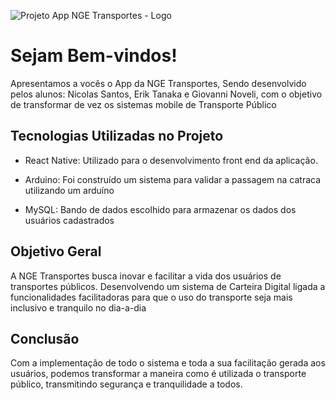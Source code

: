 ![Projeto App NGE Transportes - Logo](https://img.freepik.com/fotos-gratis/homem-usando-laptop-a-noite-top-view-banner-web-com-espaco-de-copia_169016-53607.jpg?t=st=1743643019~exp=1743646619~hmac=24ca1e394d4be9b691d09ceb38d71e90223464745f2cc599c8c38f32d3489e43&w=1380)

# Sejam Bem-vindos!

Apresentamos a vocês o App da NGE Transportes, Sendo desenvolvido pelos alunos: Nicolas Santos, Erik Tanaka e Giovanni Noveli, com o objetivo de transformar de vez os sistemas mobile de Transporte Público

## Tecnologias Utilizadas no Projeto

* React Native: Utilizado para o desenvolvimento front end da aplicação.

* Arduino: Foi construído um sistema para validar a passagem na catraca utilizando um arduíno

* MySQL: Bando de dados escolhido para armazenar os dados dos usuários cadastrados

## Objetivo Geral

A NGE Transportes busca inovar e facilitar a vida dos usuários de transportes públicos. Desenvolvendo um sistema de Carteira Digital ligada a funcionalidades facilitadoras para que o uso do transporte seja mais inclusivo e tranquilo no dia-a-dia

## Conclusão

Com a implementação de todo o sistema e toda a sua facilitação gerada aos usuários, podemos transformar a maneira como é utilizada o transporte público, transmitindo segurança e tranquilidade a todos.

 
